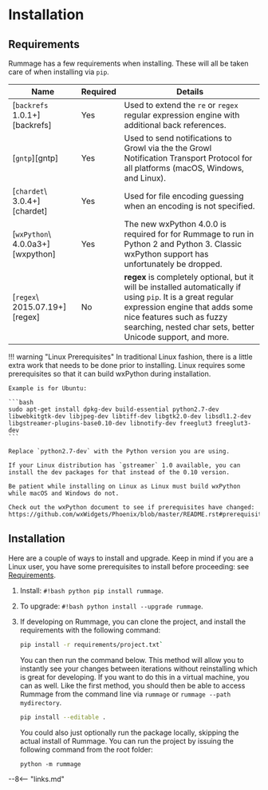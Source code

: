 # Installation

## Requirements

Rummage has a few requirements when installing.  These will all be taken care of when installing via `pip`.

Name                           | Required | Details
------------------------------ | -------- | -------
[`backrefs` 1.0.1+][backrefs]    | Yes      | Used to extend the `re` or `regex` regular expression engine with additional back references.
[`gntp`][gntp]                   | Yes      | Used to send notifications to Growl via the the Growl Notification Transport Protocol for all platforms (macOS, Windows, and Linux).
[`chardet`\ 3.0.4+][chardet]             | Yes      | Used for file encoding guessing when an encoding is not specified.
[`wxPython`\ 4.0.0a3+][wxpython] | Yes      | The new wxPython 4.0.0 is required for for Rummage to run in Python 2 and Python 3. Classic wxPython support has unfortunately be dropped.
[`regex`\ 2015.07.19+][regex]    | No       | **regex** is completely optional, but it will be installed automatically if using `pip`. It is a great regular expression engine that adds some nice features such as fuzzy searching, nested char sets, better Unicode support, and more.

!!! warning "Linux Prerequisites"
    In traditional Linux fashion, there is a little extra work that needs to be done prior to installing.  Linux requires some prerequisites so that it can build wxPython during installation.

    Example is for Ubuntu:

    ```bash
    sudo apt-get install dpkg-dev build-essential python2.7-dev libwebkitgtk-dev libjpeg-dev libtiff-dev libgtk2.0-dev libsdl1.2-dev libgstreamer-plugins-base0.10-dev libnotify-dev freeglut3 freeglut3-dev
    ```

    Replace `python2.7-dev` with the Python version you are using.

    If your Linux distribution has `gstreamer` 1.0 available, you can install the dev packages for that instead of the 0.10 version.

    Be patient while installing on Linux as Linux must build wxPython while macOS and Windows do not.

    Check out the wxPython document to see if prerequisites have changed: https://github.com/wxWidgets/Phoenix/blob/master/README.rst#prerequisites.

## Installation

Here are a couple of ways to install and upgrade. Keep in mind if you are a Linux user, you have some prerequisites to install before proceeding: see [Requirements](#requirements).

1. Install: `#!bash python pip install rummage`.

2. To upgrade: `#!bash python install --upgrade rummage`.

3. If developing on Rummage, you can clone the project, and install the requirements with the following command:

    ```bash
    pip install -r requirements/project.txt`
    ```

    You can then run the command below. This method will allow you to instantly see your changes between iterations without reinstalling which is great for developing.  If you want to do this in a virtual machine, you can as well.  Like the first method, you should then be able to access Rummage from the command line via `rummage` or `rummage --path mydirectory`.

    ```bash
    pip install --editable .
    ```

    You could also just optionally run the package locally, skipping the actual install of Rummage. You can run the project by issuing the following command from the root folder:

    ```
    python -m rummage
    ```

--8<-- "links.md"
